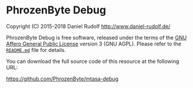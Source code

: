 PhrozenByte Debug
=================

Copyright (C) 2015-2018  Daniel Rudolf <http://www.daniel-rudolf.de/>

PhrozenByte Debug is free software, released under the terms of the
[GNU Affero General Public License](LICENSE) version 3 (GNU AGPL).
Please refer to the [`README.md`](README.md) file for details.

You can download the full source code of this resource at the following URL:

https://github.com/PhrozenByte/mtasa-debug
